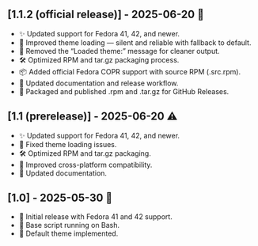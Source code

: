 ## [1.1.2 (official release)] - 2025-06-20 🚀
- ✨ Updated support for Fedora 41, 42, and newer.
- 🐛 Improved theme loading — silent and reliable with fallback to default.
- 🐛 Removed the “Loaded theme:” message for cleaner output.
- 🛠 Optimized RPM and tar.gz packaging process.
- 📦 Added official Fedora COPR support with source RPM (.src.rpm).
- 📝 Updated documentation and release workflow.
- 🎉 Packaged and published .rpm and .tar.gz for GitHub Releases.

## [1.1 (prerelease)] - 2025-06-20 ⚠️
- ✨ Updated support for Fedora 41, 42, and newer.
- 🐛 Fixed theme loading issues.
- 🛠 Optimized RPM and tar.gz packaging.
- 🐧 Improved cross-platform compatibility.
- 📝 Updated documentation.

## [1.0] - 2025-05-30 🎉
- 🚀 Initial release with Fedora 41 and 42 support.
- 🐚 Base script running on Bash.
- 🎨 Default theme implemented.

